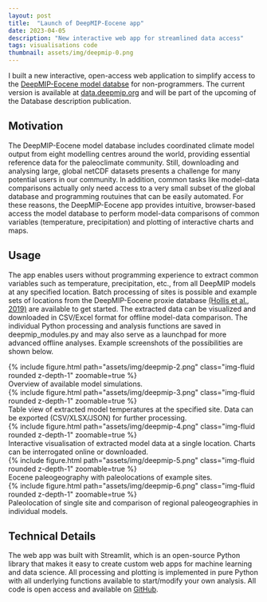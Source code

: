 ```yaml
---
layout: post
title:  "Launch of DeepMIP-Eocene app"
date: 2023-04-05
description: "New interactive web app for streamlined data access"
tags: visualisations code
thumbnail: assets/img/deepmip-0.png
---
```


I built a new interactive, open-access web application to simplify access to the [DeepMIP-Eocene model databse](https://www.deepmip.org/data-eocene/) for non-programmers. The current version is available at [data.deepmip.org](https://data.deepmip.org/) and will be part of the upcoming of the Database description publication.

## Motivation
The DeepMIP-Eocene model database includes coordinated climate model output from eight modelling centres around the world, providing essential reference data for the paleoclimate community. Still, downloading and analysing large, global netCDF datasets presents a challenge for many potential users in our community. In addition, common tasks like model-data comparisons actually only need access to a very small subset of the global database and programming routuines that can be easily automated. For these reasons, the DeepMIP-Eocene app provides intuitive, browser-based access the model database to perform model-data comparisons of common variables (temperature, precipitation) and plotting of interactive charts and maps.

## Usage 
The app enables users without programming experience to extract common variables such as temperature, precipitation, etc., from all DeepMIP models at any specified location. Batch processing of sites is possible and example sets of locations from the DeepMIP-Eocene proxie database [(Hollis et al., 2019)](https://gmd.copernicus.org/articles/12/3149/2019/) are available to get started. The extracted data can be visualized and downloaded in CSV/Excel format for offline model-data comparison. The individual Python processing and analysis functions are saved in deepmip_modules.py and may also serve as a launchpad for more advanced offline analyses. Example screenshots of the possibilities are shown below. 

<div class="row mt-3">
    <div class="col-sm mt-3 mt-md-0">
        {% include figure.html path="assets/img/deepmip-2.png" class="img-fluid rounded z-depth-1" zoomable=true %}
    </div>
</div>
<div class="caption">
   Overview of available model simulations.
</div>

<div class="row mt-3">
    <div class="col-sm mt-3 mt-md-0">
        {% include figure.html path="assets/img/deepmip-3.png" class="img-fluid rounded z-depth-1" zoomable=true %}
    </div>
</div>
<div class="caption">
   Table view of extracted model temperatures at the specified site. Data can be exported (CSV/XLSX/JSON) for further processing.
</div>

<div class="row mt-3">
    <div class="col-sm mt-3 mt-md-0">
        {% include figure.html path="assets/img/deepmip-4.png" class="img-fluid rounded z-depth-1" zoomable=true %}
    </div>
</div>
<div class="caption">
   Interactive visualisation of extracted model data at a single location. Charts can be interrogated online or downloaded.
</div>

<div class="row mt-3">
    <div class="col-sm mt-3 mt-md-0">
        {% include figure.html path="assets/img/deepmip-5.png" class="img-fluid rounded z-depth-1" zoomable=true %}
    </div>
</div>
<div class="caption">
   Eocene paleogeography with paleolocations of example sites.
</div>

<div class="row mt-3">
    <div class="col-sm mt-3 mt-md-0">
        {% include figure.html path="assets/img/deepmip-6.png" class="img-fluid rounded z-depth-1" zoomable=true %}
    </div>
</div>
<div class="caption">
   Paleolocation of single site and comparison of regional paleogeographies in individual models.
</div>

## Technical Details
The web app was built with Streamlit, which is an open-source Python library that makes it easy to create custom web apps for machine learning and data science. All processing and plotting is implemented in pure Python with all underlying functions available to start/modify your own analysis. All code is open access and available on [GitHub](https://github.com/sebsteinig/deepmip-eocene-app).